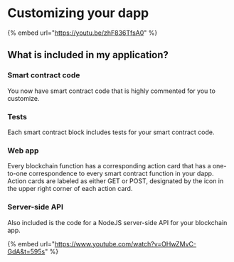 # Customizing your dapp

{% embed url="https://youtu.be/zhF836TfsA0" %}

## What is included in my application?

### Smart contract code

You now have smart contract code that is highly commented for you to customize.

### Tests

Each smart contract block includes tests for your smart contract code.

### Web app

Every blockchain function has a corresponding action card that has a one-to-one correspondence to every smart contract function in your dapp. Action cards are labeled as either GET or POST, designated by the icon in the upper right corner of each action card.

### Server-side API

Also included is the code for a NodeJS server-side API for your blockchain app.

{% embed url="https://www.youtube.com/watch?v=OHwZMvC-GdA&t=595s" %}


